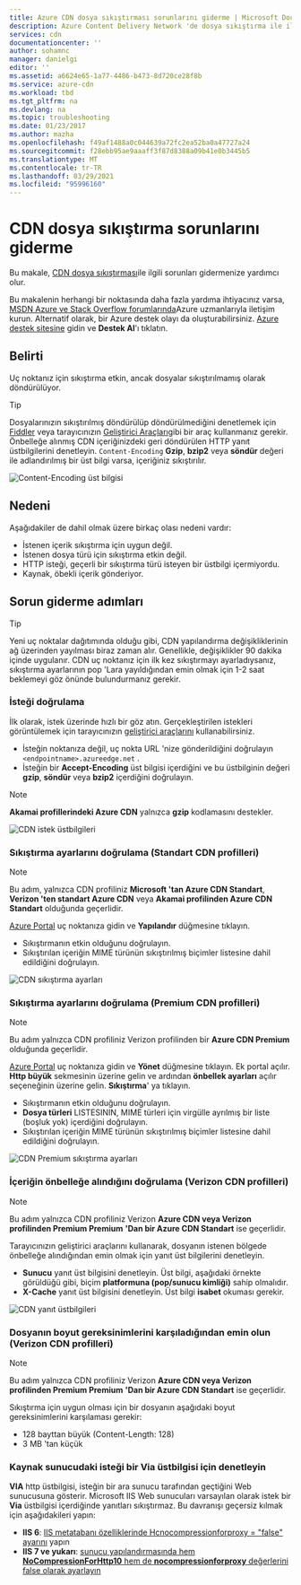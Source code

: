 ```yaml
---
title: Azure CDN dosya sıkıştırması sorunlarını giderme | Microsoft Docs
description: Azure Content Delivery Network 'de dosya sıkıştırma ile ilgili sorunları nasıl giderebileceğinizi öğrenin. Bu makalede çeşitli olası nedenler ele alınmaktadır.
services: cdn
documentationcenter: ''
author: sohamnc
manager: danielgi
editor: ''
ms.assetid: a6624e65-1a77-4486-b473-8d720ce28f8b
ms.service: azure-cdn
ms.workload: tbd
ms.tgt_pltfrm: na
ms.devlang: na
ms.topic: troubleshooting
ms.date: 01/23/2017
ms.author: mazha
ms.openlocfilehash: f49af1488a0c044639a72fc2ea52ba0a47727a24
ms.sourcegitcommit: f28ebb95ae9aaaff3f87d8388a09b41e0b3445b5
ms.translationtype: MT
ms.contentlocale: tr-TR
ms.lasthandoff: 03/29/2021
ms.locfileid: "95996160"
---
```

# <a name="troubleshooting-cdn-file-compression"></a>CDN dosya sıkıştırma sorunlarını giderme
Bu makale, [CDN dosya sıkıştırması](cdn-improve-performance.md)ile ilgili sorunları gidermenize yardımcı olur.

Bu makalenin herhangi bir noktasında daha fazla yardıma ihtiyacınız varsa, [MSDN Azure ve Stack Overflow forumlarında](https://azure.microsoft.com/support/forums/)Azure uzmanlarıyla iletişim kurun. Alternatif olarak, bir Azure destek olayı da oluşturabilirsiniz. [Azure destek sitesine](https://azure.microsoft.com/support/options/) gidin ve **Destek Al**'ı tıklatın.

## <a name="symptom"></a>Belirti
Uç noktanız için sıkıştırma etkin, ancak dosyalar sıkıştırılmamış olarak döndürülüyor.

> [!TIP]
> Dosyalarınızın sıkıştırılmış döndürülüp döndürülmediğini denetlemek için [Fiddler](https://www.telerik.com/fiddler) veya tarayıcınızın [Geliştirici Araçları](https://developer.microsoft.com/microsoft-edge/platform/documentation/f12-devtools-guide/)gibi bir araç kullanmanız gerekir.  Önbelleğe alınmış CDN içeriğinizdeki geri döndürülen HTTP yanıt üstbilgilerini denetleyin.  `Content-Encoding` **Gzip**, **bzip2** veya **söndür** değeri ile adlandırılmış bir üst bilgi varsa, içeriğiniz sıkıştırılır.
> 
> ![Content-Encoding üst bilgisi](./media/cdn-troubleshoot-compression/cdn-content-header.png)
> 
> 

## <a name="cause"></a>Nedeni
Aşağıdakiler de dahil olmak üzere birkaç olası nedeni vardır:

* İstenen içerik sıkıştırma için uygun değil.
* İstenen dosya türü için sıkıştırma etkin değil.
* HTTP isteği, geçerli bir sıkıştırma türü isteyen bir üstbilgi içermiyordu.
* Kaynak, öbekli içerik gönderiyor.

## <a name="troubleshooting-steps"></a>Sorun giderme adımları
> [!TIP]
> Yeni uç noktalar dağıtımında olduğu gibi, CDN yapılandırma değişikliklerinin ağ üzerinden yayılması biraz zaman alır.  Genellikle, değişiklikler 90 dakika içinde uygulanır.  CDN uç noktanız için ilk kez sıkıştırmayı ayarladıysanız, sıkıştırma ayarlarının pop 'Lara yayıldığından emin olmak için 1-2 saat beklemeyi göz önünde bulundurmanız gerekir. 
> 
> 

### <a name="verify-the-request"></a>İsteği doğrulama
İlk olarak, istek üzerinde hızlı bir göz atın.  Gerçekleştirilen istekleri görüntülemek için tarayıcınızın [geliştirici araçlarını](https://developer.microsoft.com/microsoft-edge/platform/documentation/f12-devtools-guide/) kullanabilirsiniz.

* İsteğin noktanıza değil, uç nokta URL 'nize gönderildiğini doğrulayın `<endpointname>.azureedge.net` .
* İsteğin bir **Accept-Encoding** üst bilgisi içerdiğini ve bu üstbilginin değeri **gzip**, **söndür** veya **bzip2** içerdiğini doğrulayın.

> [!NOTE]
> **Akamai profillerindeki Azure CDN** yalnızca **gzip** kodlamasını destekler.
> 
> 

![CDN istek üstbilgileri](./media/cdn-troubleshoot-compression/cdn-request-headers.png)

### <a name="verify-compression-settings-standard-cdn-profiles"></a>Sıkıştırma ayarlarını doğrulama (Standart CDN profilleri)
> [!NOTE]
> Bu adım, yalnızca CDN profiliniz **Microsoft 'tan Azure CDN Standart**, **Verizon 'ten standart Azure CDN** veya **Akamai profilinden Azure CDN Standart** olduğunda geçerlidir. 
> 
> 

[Azure Portal](https://portal.azure.com) uç noktanıza gidin ve **Yapılandır** düğmesine tıklayın.

* Sıkıştırmanın etkin olduğunu doğrulayın.
* Sıkıştırılan içeriğin MIME türünün sıkıştırılmış biçimler listesine dahil edildiğini doğrulayın.

![CDN sıkıştırma ayarları](./media/cdn-troubleshoot-compression/cdn-compression-settings.png)

### <a name="verify-compression-settings-premium-cdn-profiles"></a>Sıkıştırma ayarlarını doğrulama (Premium CDN profilleri)
> [!NOTE]
> Bu adım yalnızca CDN profiliniz Verizon profilinden bir **Azure CDN Premium** olduğunda geçerlidir.
> 
> 

[Azure Portal](https://portal.azure.com) uç noktanıza gidin ve **Yönet** düğmesine tıklayın.  Ek portal açılır.  **Http büyük** sekmesinin üzerine gelin ve ardından **önbellek ayarları** açılır seçeneğinin üzerine gelin.  **Sıkıştırma**' ya tıklayın. 

* Sıkıştırmanın etkin olduğunu doğrulayın.
* **Dosya türleri** LISTESININ, MIME türleri için virgülle ayrılmış bir liste (boşluk yok) içerdiğini doğrulayın.
* Sıkıştırılan içeriğin MIME türünün sıkıştırılmış biçimler listesine dahil edildiğini doğrulayın.

![CDN Premium sıkıştırma ayarları](./media/cdn-troubleshoot-compression/cdn-compression-settings-premium.png)

### <a name="verify-the-content-is-cached-verizon-cdn-profiles"></a>İçeriğin önbelleğe alındığını doğrulama (Verizon CDN profilleri)
> [!NOTE]
> Bu adım yalnızca CDN profiliniz Verizon **Azure CDN veya Verizon profilinden Premium Premium** **'Dan bir Azure CDN Standart** ise geçerlidir.
> 
> 

Tarayıcınızın geliştirici araçlarını kullanarak, dosyanın istenen bölgede önbelleğe alındığından emin olmak için yanıt üst bilgilerini denetleyin.

* **Sunucu** yanıt üst bilgisini denetleyin.  Üst bilgi, aşağıdaki örnekte görüldüğü gibi, biçim **platformuna (pop/sunucu kimliği)** sahip olmalıdır.
* **X-Cache** yanıt üst bilgisini denetleyin.  Üst bilgi **isabet** okuması gerekir.  

![CDN yanıt üstbilgileri](./media/cdn-troubleshoot-compression/cdn-response-headers.png)

### <a name="verify-the-file-meets-the-size-requirements-verizon-cdn-profiles"></a>Dosyanın boyut gereksinimlerini karşıladığından emin olun (Verizon CDN profilleri)
> [!NOTE]
> Bu adım yalnızca CDN profiliniz Verizon **Azure CDN veya Verizon profilinden Premium Premium** **'Dan bir Azure CDN Standart** ise geçerlidir.
> 
> 

Sıkıştırma için uygun olması için bir dosyanın aşağıdaki boyut gereksinimlerini karşılaması gerekir:

* 128 bayttan büyük (Content-Length: 128)
* 3 MB 'tan küçük

### <a name="check-the-request-at-the-origin-server-for-a-via-header"></a>Kaynak sunucudaki isteği bir **Via** üstbilgisi için denetleyin
**VIA** http üstbilgisi, isteğin bir ara sunucu tarafından geçtiğini Web sunucusuna gösterir.  Microsoft IIS Web sunucuları varsayılan olarak istek bir **Via** üstbilgisi içerdiğinde yanıtları sıkıştırmaz.  Bu davranışı geçersiz kılmak için aşağıdakileri yapın:

* **IIS 6**: [IIS metatabanı özelliklerinde Hcnocompressionforproxy = "false" ayarını](/previous-versions/iis/6.0-sdk/ms525390(v=vs.90)) yapın
* **IIS 7 ve yukarı**: [sunucu yapılandırmasında hem **NoCompressionForHttp10** hem de **nocompressionforproxy** değerlerini false olarak ayarlayın](https://www.iis.net/configreference/system.webserver/httpcompression)

